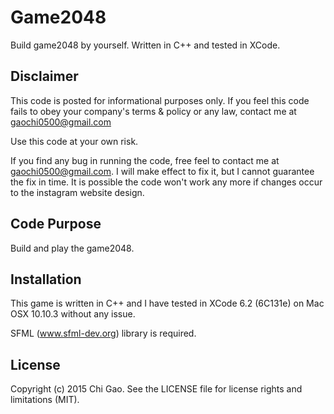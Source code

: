 # Game2048
Build game2048 by yourself. 
Written in C++ and tested in XCode.


## Disclaimer
This code is posted for informational purposes only. If you feel this code fails to obey your company's terms & policy or any law, contact me at gaochi0500@gmail.com

Use this code at your own risk.

If you find any bug in running the code, free feel to contact me at gaochi0500@gmail.com. I will make effect to fix it, but I cannot guarantee the fix in time. It is possible the code won't work any more if changes occur to the instagram website design.


## Code Purpose
Build and play the game2048.


## Installation

This game is written in C++ and I have tested in XCode 6.2 (6C131e) on Mac OSX 10.10.3 without any issue.

SFML (www.sfml-dev.org) library is required.


## License

Copyright (c) 2015 Chi Gao. See the LICENSE file for license rights and limitations (MIT).


